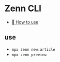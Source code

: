 # Zenn CLI

* [📘 How to use](https://zenn.dev/zenn/articles/zenn-cli-guide)

## use
- `npx zenn new:article`
- `npx zenn preview`